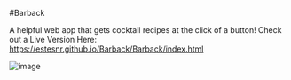 #Barback

A helpful web app that gets cocktail recipes at the click of a button!
Check out a Live Version Here: https://estesnr.github.io/Barback/Barback/index.html

![image](https://user-images.githubusercontent.com/97855282/167171318-823205ff-df0e-4b97-a274-c2bc1e30f288.png)
